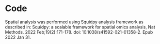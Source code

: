 # Code
Spatial analysis was performed using Squidpy analysis framework as described in:
Squidpy: a scalable framework for spatial omics analysis, Nat Methods. 2022 Feb;19(2):171-178. doi: 10.1038/s41592-021-01358-2. Epub 2022 Jan 31.

